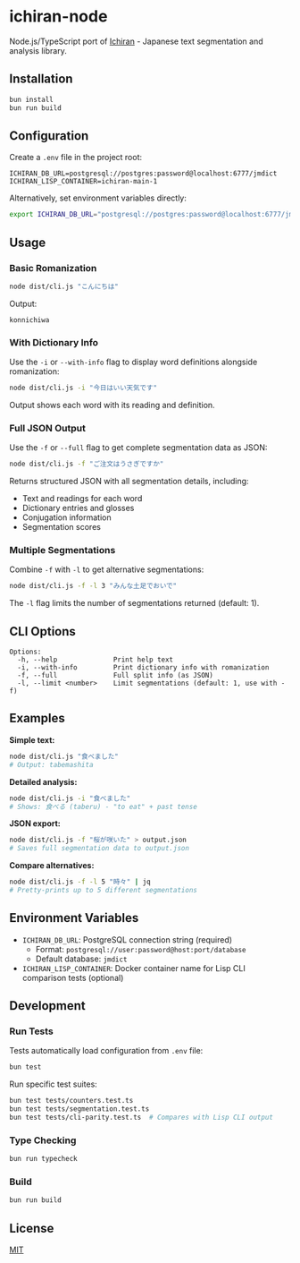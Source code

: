 # ichiran-node

Node.js/TypeScript port of [Ichiran](https://github.com/tshatrov/ichiran) - Japanese text segmentation and analysis library.

## Installation

```bash
bun install
bun run build
```

## Configuration

Create a `.env` file in the project root:

```env
ICHIRAN_DB_URL=postgresql://postgres:password@localhost:6777/jmdict
ICHIRAN_LISP_CONTAINER=ichiran-main-1
```

Alternatively, set environment variables directly:

```bash
export ICHIRAN_DB_URL="postgresql://postgres:password@localhost:6777/jmdict"
```

## Usage

### Basic Romanization

```bash
node dist/cli.js "こんにちは"
```

Output:
```
konnichiwa
```

### With Dictionary Info

Use the `-i` or `--with-info` flag to display word definitions alongside romanization:

```bash
node dist/cli.js -i "今日はいい天気です"
```

Output shows each word with its reading and definition.

### Full JSON Output

Use the `-f` or `--full` flag to get complete segmentation data as JSON:

```bash
node dist/cli.js -f "ご注文はうさぎですか"
```

Returns structured JSON with all segmentation details, including:
- Text and readings for each word
- Dictionary entries and glosses
- Conjugation information
- Segmentation scores

### Multiple Segmentations

Combine `-f` with `-l` to get alternative segmentations:

```bash
node dist/cli.js -f -l 3 "みんな土足でおいで"
```

The `-l` flag limits the number of segmentations returned (default: 1).

## CLI Options

```
Options:
  -h, --help              Print help text
  -i, --with-info         Print dictionary info with romanization
  -f, --full              Full split info (as JSON)
  -l, --limit <number>    Limit segmentations (default: 1, use with -f)
```

## Examples

**Simple text:**
```bash
node dist/cli.js "食べました"
# Output: tabemashita
```

**Detailed analysis:**
```bash
node dist/cli.js -i "食べました"
# Shows: 食べる (taberu) - "to eat" + past tense
```

**JSON export:**
```bash
node dist/cli.js -f "桜が咲いた" > output.json
# Saves full segmentation data to output.json
```

**Compare alternatives:**
```bash
node dist/cli.js -f -l 5 "時々" | jq
# Pretty-prints up to 5 different segmentations
```

## Environment Variables

- `ICHIRAN_DB_URL`: PostgreSQL connection string (required)
  - Format: `postgresql://user:password@host:port/database`
  - Default database: `jmdict`
- `ICHIRAN_LISP_CONTAINER`: Docker container name for Lisp CLI comparison tests (optional)

## Development

### Run Tests

Tests automatically load configuration from `.env` file:

```bash
bun test
```

Run specific test suites:

```bash
bun test tests/counters.test.ts
bun test tests/segmentation.test.ts
bun test tests/cli-parity.test.ts  # Compares with Lisp CLI output
```

### Type Checking

```bash
bun run typecheck
```

### Build

```bash
bun run build
```

## License

[MIT](./LICENSE)
